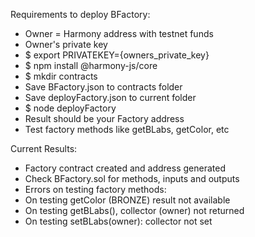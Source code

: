 Requirements to deploy BFactory:
- Owner = Harmony address with testnet funds
- Owner's private key 
- $ export PRIVATEKEY={owners_private_key}
- $ npm install @harmony-js/core
- $ mkdir contracts
- Save BFactory.json to contracts folder
- Save deployFactory.json to current folder
- $ node deployFactory
- Result should be your Factory address
- Test factory methods like getBLabs, getColor, etc

Current Results:
- Factory contract created and address generated
- Check BFactory.sol for methods, inputs and outputs
- Errors on testing factory methods:
- On testing getColor (BRONZE) result not available
- On testing getBLabs(), collector (owner) not returned
- On testing setBLabs(owner): collector not set